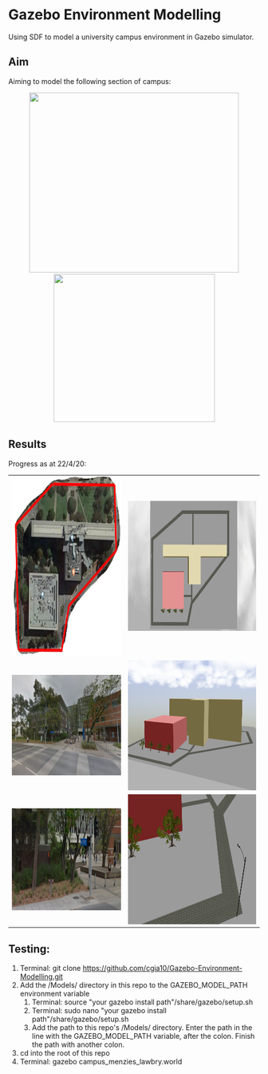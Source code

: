 # Gazebo Environment Modelling
Using SDF to model a university campus environment in Gazebo simulator.

## Aim
Aiming to model the following section of campus:

<p align="center">
    <img src="https://raw.github.com/cgia10/Gazebo-Environment-Modelling/master/Images/campus_top.JPG" width=420 height=360 hspace=20>
    <img src="https://raw.github.com/cgia10/Gazebo-Environment-Modelling/master/Images/campus.JPG" width=323 height=296>
</p>

## Results
Progress as at 22/4/20:

<table>
  <tr>
    <td align="center"><img src="Images/campus_top.JPG" width=420 height=360></td>
    <td align="center"><img src="Images/model_top.png" width=440 height=260></td>
  </tr>
  <tr>
    <td align="center"><img src="Images/campus_front.JPG" width=455 height=201></td>
    <td align="center"><img src="Images/model_front.png" width=536 height=260></td>
  </tr>
  <tr>
    <td align="center"><img src="Images/campus_closeup.JPG" width=440 height=204></td>
    <td align="center"><img src="Images/model_closeup.png" width=536 height=260></td>
  </tr>
 </table>

## Testing:
1. Terminal: git clone https://github.com/cgia10/Gazebo-Environment-Modelling.git
2. Add the /Models/ directory in this repo to the GAZEBO_MODEL_PATH environment variable
    1. Terminal: source "your gazebo install path"/share/gazebo/setup.sh
    2. Terminal: sudo nano "your gazebo install path"/share/gazebo/setup.sh
    3. Add the path to this repo's /Models/ directory. Enter the path in the line with the GAZEBO_MODEL_PATH variable, after the colon. Finish the path with another colon.
3. cd into the root of this repo
4. Terminal: gazebo campus_menzies_lawbry.world
